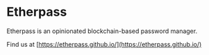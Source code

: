 # Etherpass

Etherpass is an opinionated blockchain-based password manager.

Find us at [https://etherpass.github.io/](https://etherpass.github.io/)